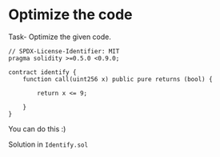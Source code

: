 # Optimize the code

Task- Optimize the given code.

```solidity
// SPDX-License-Identifier: MIT
pragma solidity >=0.5.0 <0.9.0;

contract identify {
    function call(uint256 x) public pure returns (bool) {

        return x <= 9;

    }
}
```

You can do this :)

Solution in `Identify.sol`
